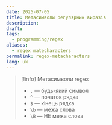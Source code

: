 ```yaml
---
date: 2025-07-05
title: Метасимволи регулярних виразів
description: 
draft: 
tags:
  - programming/regex
aliases:
  - regex matecharacters
permalink: regex-metacharacters
lang: uk
---
```

> [!info] Метасимволи regex
> - `.` — будь-який символ
> - `^` — початок рядка
> - `$` — кінець рядка
> - `\b` — межа слова
> - `\B` — НЕ межа слова
